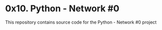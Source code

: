 # 0x10. Python - Network #0

This repository contains source code for the Python - Network #0 project